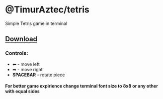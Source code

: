 # @TimurAztec/tetris
Simple Tetris game in terminal

## [Download](https://github.com/TimurAztec/tetris/releases)

### Controls: 
  * ⬅ - move left
  * ➡ - move right
  * **SPACEBAR** - rotate piece

#### For better game expirience change terminal font size to 8x8 or any other with equal sides 
